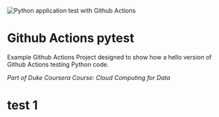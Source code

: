 ![Python application test with Github Actions](https://github.com/noahgift/github-actions-pytest/workflows/Python%20application%20test%20with%20Github%20Actions/badge.svg)

# Github Actions pytest
Example Github Actions Project designed to show how a hello version of Github Actions testing Python code.

*Part of Duke Coursera Course:  Cloud Computing for Data*


# test 1
